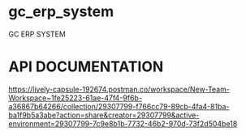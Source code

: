 # gc_erp_system

GC ERP SYSTEM

# API DOCUMENTATION

https://lively-capsule-192674.postman.co/workspace/New-Team-Workspace~1fe25223-61ae-47f4-9f6b-a36867b64266/collection/29307799-f766cc79-89cb-4fa4-81ba-ba1f9b5a3abe?action=share&creator=29307799&active-environment=29307799-7c9e8b1b-7732-46b2-970d-73f2d504be18

